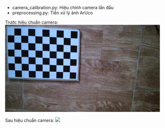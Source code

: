- camera_calibration.py: Hiệu chỉnh camera lần đầu
- preprocessing.py: Tiền xử lý ảnh ArUco

Trước hiệu chuẩn camera:
![](samples/1.jpg)

Sau hiệu chuẩn camera:
![](result.jpg)